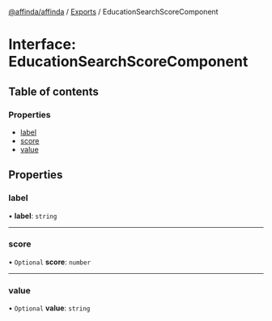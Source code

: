 [@affinda/affinda](../README.md) / [Exports](../modules.md) / EducationSearchScoreComponent

# Interface: EducationSearchScoreComponent

## Table of contents

### Properties

- [label](EducationSearchScoreComponent.md#label)
- [score](EducationSearchScoreComponent.md#score)
- [value](EducationSearchScoreComponent.md#value)

## Properties

### label

• **label**: `string`

___

### score

• `Optional` **score**: `number`

___

### value

• `Optional` **value**: `string`
